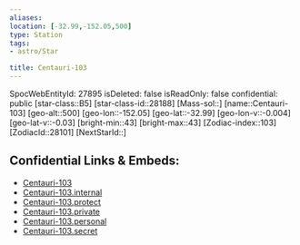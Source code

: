 ```yaml
---
aliases: 
location: [-32.99,-152.05,500]
type: Station
tags:
- astro/Star

title: Centauri-103
---
```

SpocWebEntityId: 27895
isDeleted: false
isReadOnly: false
confidential: public
[star-class::B5]
[star-class-id::28188]
[Mass-sol::]
[name::Centauri-103]
[geo-alt::500]
[geo-lon::-152.05]
[geo-lat::-32.99]
[geo-lon-v::-0.004]
[geo-lat-v::-0.03]
[bright-min::43]
[bright-max::43]
[Zodiac-index::103]
[ZodiacId::28101]
[NextStarId::]



## Confidential Links & Embeds: 
- [Centauri-103](../../../_public/astro/Star/Centauri-103.md) 
- [Centauri-103.internal](../../../_internal/astro/Star/Centauri-103.internal.md) 
- [Centauri-103.protect](../../../_protect/astro/Star/Centauri-103.protect.md) 
- [Centauri-103.private](../../../_private/astro/Star/Centauri-103.private.md) 
- [Centauri-103.personal](../../../_personal/astro/Star/Centauri-103.personal.md) 
- [Centauri-103.secret](../../../_secret/astro/Star/Centauri-103.secret.md)

